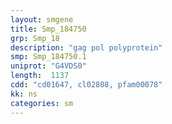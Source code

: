 ```yaml
---
layout: smgene
title: Smp_184750
grp: Smp_18
description: "gag pol polyprotein"
smp: Smp_184750.1
uniprot: "G4VDS0"
length:  1137
cdd: "cd01647, cl02808, pfam00078"
kk: ns
categories: sm
---
```

